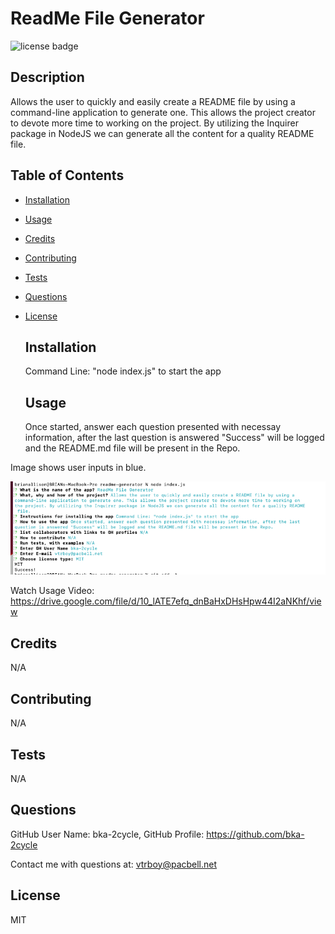# ReadMe File Generator
  

  ![license badge](https://img.shields.io/static/v1?label=License&message=MIT&color=brightgreen)

  ## Description
  
  Allows the user to quickly and easily create a README file by using a command-line application to generate one. This allows the project creator to devote more time to working on the project. By utilizing the Inquirer package in NodeJS we can generate all the content for a quality README file.
  
  ## Table of Contents
  
- [Installation](#installation)
- [Usage](#usage)
- [Credits](#credits)
- [Contributing](#contributing)
- [Tests](#tests)
- [Questions](#questions)
- [License](#license)

  
  ## Installation
  
  Command Line: "node index.js" to start the app
  
  ## Usage
  
  Once started, answer each question presented with necessay information, after the last question is answered "Success" will be logged and the README.md file will be present in the Repo.
  
Image shows user inputs in blue.

![image of command line prompts with answers](assets/screenshot-01.png)

  Watch Usage Video: 
  https://drive.google.com/file/d/10_lATE7efq_dnBaHxDHsHpw44I2aNKhf/view

  ## Credits
  
  N/A

  ## Contributing
  
  N/A
  
  ## Tests
  
  N/A
  
  ## Questions
  
  GitHub User Name: bka-2cycle, GitHub Profile: https://github.com/bka-2cycle

  Contact me with questions at: vtrboy@pacbell.net
  
  ## License
  
  MIT
